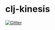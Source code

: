 # clj-kinesis

[![Gitter](https://badges.gitter.im/clj-kinesis/Lobby.svg)](https://gitter.im/clj-kinesis/Lobby?utm_source=badge&utm_medium=badge&utm_campaign=pr-badge&utm_content=badge)